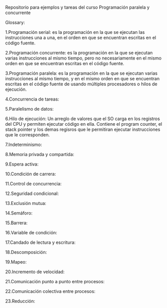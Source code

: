 Repositorio para ejemplos y tareas del curso Programación paralela y concurrente

Glossary:

1.Programación serial: es la programación en la que se ejecutan las instrucciones una a una, en el orden en que se encuentran escritas en el código fuente.

2.Programación concurrente: es la programación en la que se ejecutan varias instrucciones al mismo tiempo, pero no necesariamente en el mismo orden en que se encuentran escritas en el código fuente.

3.Programación paralela: es la programación en la que se ejecutan varias instrucciones al mismo tiempo, y en el mismo orden en que se encuentran escritas en el código fuente de usando múltiples procesadores o hilos de ejecución.

4.Concurrencia de tareas:

5.Paralelismo de datos:

6.Hilo de ejecución: Un arreglo de valores que el SO carga en los registros del CPU y permiten ejecutar código en ella. Contiene el program counter, el stack pointer y los demas regisros que le permitiran ejecutar instrucciones que le corresponden.

7.Indeterminismo:

8.Memoria privada y compartida:

9.Espera activa:

10.Condición de carrera:

11.Control de concurrencia:

12.Seguridad condicional:

13.Exclusión mutua:

14.Semáforo:

15.Barrera:

16.Variable de condición:

17.Candado de lectura y escritura:

18.Descomposición:

19.Mapeo:

20.Incremento de velocidad:

21.Comunicación punto a punto entre procesos:

22.Comunicación colectiva entre procesos:

23.Reducción:

